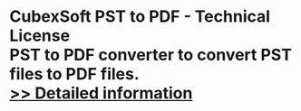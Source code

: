 # CubexSoft PST to PDF - Technical License<br />PST to PDF converter to convert PST files to PDF files.<br />[>> Detailed information](https://secure.shareit.com/shareit/product.html?productid=300753582&affiliateid=200057808)
